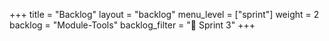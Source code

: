 +++
title = "Backlog"
layout = "backlog"
menu_level = ["sprint"]
weight = 2
backlog = "Module-Tools"
backlog_filter = "📅 Sprint 3"
+++
